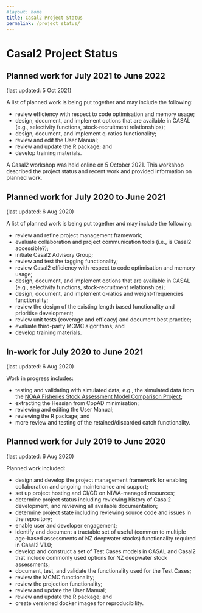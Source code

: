 ```yaml
---
#layout: home
title: Casal2 Project Status
permalink: /project_status/
---
```


# Casal2 Project Status

## Planned work for July 2021 to June 2022
(last updated: 5 Oct 2021)

A list of planned work is being put together and may include the following:

- review efficiency with respect to code optimisation and memory usage;
- design, document, and implement options that are available in CASAL (e.g., selectivity functions, stock-recruitment relationships);
- design, document, and implement q-ratios functionality;
- review and edit the User Manual;
- review and update the R package; and
- develop training materials.

A Casal2 workshop was held online on 5 October 2021. This workshop described the project status and recent work and provided information on planned work.

## Planned work for July 2020 to June 2021
(last updated: 6 Aug 2020)

A list of planned work is being put together and may include the following:

- review and refine project management framework;
- evaluate collaboration and project communication tools (i.e., is Casal2 accessible?);
- initiate Casal2 Advisory Group;
- review and test the tagging functionality;
- review Casal2 efficiency with respect to code optimisation and memory usage;
- design, document, and implement options that are available in CASAL (e.g., selectivity functions, stock-recruitment relationships);
- design, document, and implement q-ratios and weight-frequencies functionality;
- review the design of the existing length based functionality and prioritise development;
- review unit tests (coverage and efficacy) and document best practice; 
- evaluate third-party MCMC algorithms; and
- develop training materials.

## In-work for July 2020 to June 2021
(last updated: 6 Aug 2020)

Work in progress includes:

- testing and validating with simulated data, e.g., the simulated data from the [NOAA Fisheries Stock Assessment Model Comparison Project](https://github.com/Bai-Li-NOAA/Stock-Assessment-Model-Comparison-Project);
- extracting the Hessian from CppAD minimisation;
- reviewing and editing the User Manual;
- reviewing the R package; and
- more review and testing of the retained/discarded catch functionality.

## Planned work for July 2019 to June 2020
(last updated: 6 Aug 2020)

Planned work included:

- design and develop the project management framework for enabling collaboration and ongoing maintenance and support;
- set up project hosting and CI/CD on NIWA-managed resources;
- determine project status including reviewing history of Casal2 development, and reviewing all available documentation;
- determine project state including reviewing source code and issues in the repository;
- enable user and developer engagement;
- identify and document a tractable set of useful (common to multiple age-based assessments of NZ deepwater stocks) functionality required in Casal2 V1.0;
- develop and construct a set of Test Cases models in CASAL and Casal2 that include commonly used options for NZ deepwater stock assessments;
- document, test, and validate the functionality used for the Test Cases;
- review the MCMC functionality;
- review the projection functionality;
- review and update the User Manual;
- review and update the R package; and
- create versioned docker images for reproducibility.



